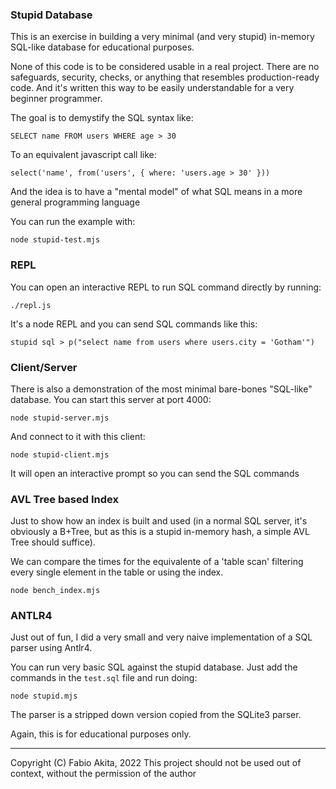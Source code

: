 ### Stupid Database

This is an exercise in building a very minimal (and very stupid) in-memory SQL-like database for educational purposes.

None of this code is to be considered usable in a real project. There are no safeguards, security, checks, or anything that resembles production-ready code. And it's written this way to be easily understandable for a very beginner programmer.

The goal is to demystify the SQL syntax like:

`SELECT name FROM users WHERE age > 30`

To an equivalent javascript call like:

`select('name', from('users', { where: 'users.age > 30' }))`

And the idea is to have a "mental model" of what SQL means in a more general programming language

You can run the example with:

`node stupid-test.mjs`

### REPL

You can open an interactive REPL to run SQL command directly by running:

`./repl.js`

It's a node REPL and you can send SQL commands like this:

`stupid sql > p("select name from users where users.city = 'Gotham'")`


### Client/Server

There is also a demonstration of the most minimal bare-bones "SQL-like"
database. You can start this server at port 4000:

`node stupid-server.mjs`

And connect to it with this client:

`node stupid-client.mjs`

It will open an interactive prompt so you can send the SQL commands

### AVL Tree based Index

Just to show how an index is built and used (in a normal SQL server,
it's obviously a B+Tree, but as this is a stupid in-memory hash, a simple
AVL Tree should suffice).

We can compare the times for the equivalente of a 'table scan' filtering
every single element in the table or using the index.

`
node bench_index.mjs
`

### ANTLR4

Just out of fun, I did a very small and very naive implementation of a SQL parser using Antlr4.

You can run very basic SQL against the stupid database. Just add the commands in the `test.sql` file and run doing:

`node stupid.mjs`

The parser is a stripped down version copied from the SQLite3 parser.

Again, this is for educational purposes only.

---

Copyright (C) Fabio Akita, 2022
This project should not be used out of context, without the permission of the author
